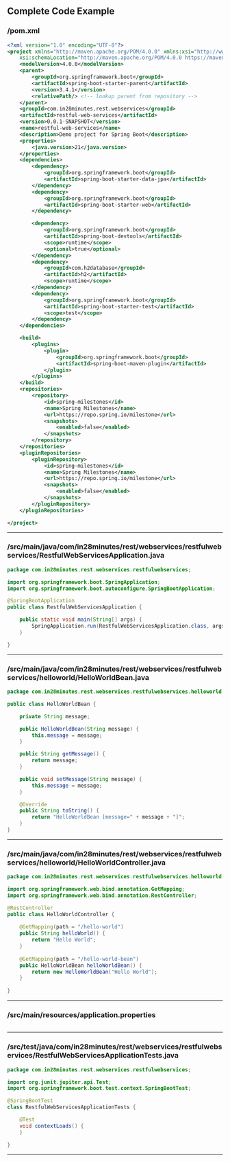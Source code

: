 <!---
Current Directory : /Users/ranga/Ranga/git/00.courses/spring-microservices-v2/02.restful-web-services
-->

## Complete Code Example


### /pom.xml

```xml
<?xml version="1.0" encoding="UTF-8"?>
<project xmlns="http://maven.apache.org/POM/4.0.0" xmlns:xsi="http://www.w3.org/2001/XMLSchema-instance"
	xsi:schemaLocation="http://maven.apache.org/POM/4.0.0 https://maven.apache.org/xsd/maven-4.0.0.xsd">
	<modelVersion>4.0.0</modelVersion>
	<parent>
		<groupId>org.springframework.boot</groupId>
		<artifactId>spring-boot-starter-parent</artifactId>
		<version>3.4.1</version>
		<relativePath/> <!-- lookup parent from repository -->
	</parent>
	<groupId>com.in28minutes.rest.webservices</groupId>
	<artifactId>restful-web-services</artifactId>
	<version>0.0.1-SNAPSHOT</version>
	<name>restful-web-services</name>
	<description>Demo project for Spring Boot</description>
	<properties>
		<java.version>21</java.version>
	</properties>
	<dependencies>
		<dependency>
			<groupId>org.springframework.boot</groupId>
			<artifactId>spring-boot-starter-data-jpa</artifactId>
		</dependency>
		<dependency>
			<groupId>org.springframework.boot</groupId>
			<artifactId>spring-boot-starter-web</artifactId>
		</dependency>

		<dependency>
			<groupId>org.springframework.boot</groupId>
			<artifactId>spring-boot-devtools</artifactId>
			<scope>runtime</scope>
			<optional>true</optional>
		</dependency>
		<dependency>
			<groupId>com.h2database</groupId>
			<artifactId>h2</artifactId>
			<scope>runtime</scope>
		</dependency>
		<dependency>
			<groupId>org.springframework.boot</groupId>
			<artifactId>spring-boot-starter-test</artifactId>
			<scope>test</scope>
		</dependency>
	</dependencies>

	<build>
		<plugins>
			<plugin>
				<groupId>org.springframework.boot</groupId>
				<artifactId>spring-boot-maven-plugin</artifactId>
			</plugin>
		</plugins>
	</build>
	<repositories>
		<repository>
			<id>spring-milestones</id>
			<name>Spring Milestones</name>
			<url>https://repo.spring.io/milestone</url>
			<snapshots>
				<enabled>false</enabled>
			</snapshots>
		</repository>
	</repositories>
	<pluginRepositories>
		<pluginRepository>
			<id>spring-milestones</id>
			<name>Spring Milestones</name>
			<url>https://repo.spring.io/milestone</url>
			<snapshots>
				<enabled>false</enabled>
			</snapshots>
		</pluginRepository>
	</pluginRepositories>

</project>
```
---

### /src/main/java/com/in28minutes/rest/webservices/restfulwebservices/RestfulWebServicesApplication.java

```java
package com.in28minutes.rest.webservices.restfulwebservices;

import org.springframework.boot.SpringApplication;
import org.springframework.boot.autoconfigure.SpringBootApplication;

@SpringBootApplication
public class RestfulWebServicesApplication {

	public static void main(String[] args) {
		SpringApplication.run(RestfulWebServicesApplication.class, args);
	}

}
```
---

### /src/main/java/com/in28minutes/rest/webservices/restfulwebservices/helloworld/HelloWorldBean.java

```java
package com.in28minutes.rest.webservices.restfulwebservices.helloworld;

public class HelloWorldBean {

	private String message;

	public HelloWorldBean(String message) {
		this.message = message;
	}

	public String getMessage() {
		return message;
	}

	public void setMessage(String message) {
		this.message = message;
	}

	@Override
	public String toString() {
		return "HelloWorldBean [message=" + message + "]";
	}
}
```
---

### /src/main/java/com/in28minutes/rest/webservices/restfulwebservices/helloworld/HelloWorldController.java

```java
package com.in28minutes.rest.webservices.restfulwebservices.helloworld;

import org.springframework.web.bind.annotation.GetMapping;
import org.springframework.web.bind.annotation.RestController;

@RestController
public class HelloWorldController {
	
	@GetMapping(path = "/hello-world")
	public String helloWorld() {
		return "Hello World"; 
	}
	
	@GetMapping(path = "/hello-world-bean")
	public HelloWorldBean helloWorldBean() {
		return new HelloWorldBean("Hello World"); 
	}
	
}
```
---

### /src/main/resources/application.properties

```properties

```
---

### /src/test/java/com/in28minutes/rest/webservices/restfulwebservices/RestfulWebServicesApplicationTests.java

```java
package com.in28minutes.rest.webservices.restfulwebservices;

import org.junit.jupiter.api.Test;
import org.springframework.boot.test.context.SpringBootTest;

@SpringBootTest
class RestfulWebServicesApplicationTests {

	@Test
	void contextLoads() {
	}

}
```
---

